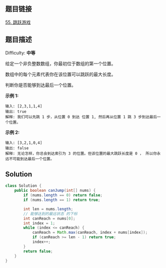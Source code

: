 ## 题目链接

[55\. 跳跃游戏](https://leetcode-cn.com/problems/jump-game/)

## 题目描述

Difficulty: **中等**


给定一个非负整数数组，你最初位于数组的第一个位置。

数组中的每个元素代表你在该位置可以跳跃的最大长度。

判断你是否能够到达最后一个位置。

**示例 1:**

```
输入: [2,3,1,1,4]
输出: true
解释: 我们可以先跳 1 步，从位置 0 到达 位置 1, 然后再从位置 1 跳 3 步到达最后一个位置。
```

**示例 2:**

```
输入: [3,2,1,0,4]
输出: false
解释: 无论怎样，你总会到达索引为 3 的位置。但该位置的最大跳跃长度是 0 ， 所以你永远不可能到达最后一个位置。
```


## Solution

```java
class Solution {
    public boolean canJump(int[] nums) {
        if (nums.length == 0) return false;
        if (nums.length == 1) return true;

        int len = nums.length;
        // 能够达到的最远状态 的下标
        int canReach = nums[0];
        int index = 1;
        while (index <= canReach) {
            canReach = Math.max(canReach, index + nums[index]);
            if (canReach >= len - 1) return true;
            index++;
        }
        return false;
    }
}
```
